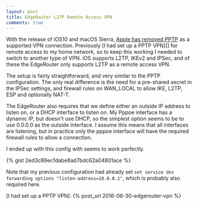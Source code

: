 ```yaml
---
layout: post
title: EdgeRouter L2TP Remote Access VPN
comments: true
---
```


With the release of iOS10 and macOS Sierra, [Apple has removed PPTP][] as a supported VPN connection. Previously [I had set up a PPTP VPN][] for remote access to my home network, so to keep this working I needed to switch to another type of VPN. iOS supports L2TP, IKEv2 and IPSec, and of these the EdgeRouter only supports L2TP as a remote access VPN.

The setup is fairly straightforward, and very similar to the PPTP configuration. The only real difference is the need for a pre-shared secret in the IPSec settings, and firewall rules on WAN_LOCAL to allow  IKE, L2TP, ESP and optionally NAT-T.

The EdgeRouter also requires that we define either an outside IP address to listen on, or a DHCP interface to listen on. My Pppoe interface has a dynamic IP, but doesn't use DHCP, so the simplest option seems to be to use 0.0.0.0 as the outside interface. I assume this means that all interfaces are listening, but in practice only the pppoe interface will have the required firewall rules to allow a connection.

I ended up with this config with seems to work perfectly.

{% gist 2ed3c89ec1dabe8ad7bdc62a04801ace %}

Note that my previous configuration had already set ``set service dns forwarding options "listen-address=10.0.0.1"``, which is probably also required here. 

[Apple has removed PPTP]: https://support.apple.com/en-nz/HT206844
[I had set up a PPTP VPN]: {% post_url 2016-06-30-edgerouter-vpn %}
